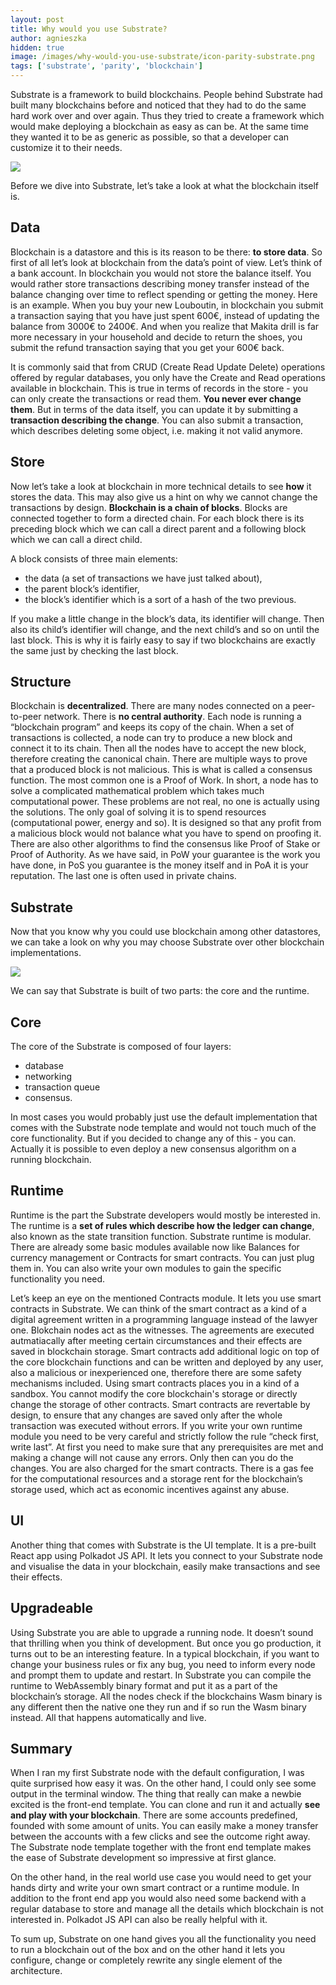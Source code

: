 ```yaml
---
layout: post
title: Why would you use Substrate?
author: agnieszka
hidden: true
image: /images/why-would-you-use-substrate/icon-parity-substrate.png
tags: ['substrate', 'parity', 'blockchain']
---
```


Substrate is a framework to build blockchains. People behind Substrate had built many blockchains before and noticed that they had to do the same hard work over and over again. Thus they tried to create a framework which would make deploying a blockchain as easy as can be. At the same time they wanted it to be as generic as possible, so that a developer can customize it to their needs.

![](/images/why-would-you-use-substrate/blockchain.png)

Before we dive into Substrate, let’s take a look at what the blockchain itself is.

## Data

Blockchain is a datastore and this is its reason to be there: **to store data**. So first of all let’s look at blockchain from the data’s point of view. Let’s think of a bank account. In blockchain you would not store the balance itself. You would rather store transactions describing money transfer instead of the balance changing over time to reflect spending or getting the money. Here is an example. When you buy your new Louboutin, in blockchain you submit a transaction saying that you have just spent 600€, instead of updating the balance from 3000€ to 2400€. And when you realize that Makita drill is far more necessary in your household and decide to return the shoes, you submit the refund transaction saying that you get your 600€ back.

It is commonly said that from CRUD (Create Read Update Delete) operations offered by regular databases, you only have the Create and Read operations available in blockchain. This is true in terms of records in the store - you can only create the transactions or read them. **You never ever change them**. But in terms of the data itself, you can update it by submitting a **transaction describing the change**. You can also submit a transaction, which describes deleting some object, i.e. making it not valid anymore.

## Store

Now let’s take a look at blockchain in more technical details to see **how** it stores the data. This may also give us a hint on why we cannot change the transactions by design. **Blockchain is a chain of blocks**. Blocks are connected together to form a directed chain. For each block there is its preceding block which we can call a direct parent and a following block which we can call a direct child. 

A block consists of three main elements: 
* the data (a set of transactions we have just talked about), 
* the parent block’s identifier,
* the block’s identifier which is a sort of a hash of the two previous. 

If you make a little change in the block’s data, its identifier will change. Then also its child’s identifier will change, and the next child’s and so on until the last block. This is why it is fairly easy to say if two blockchains are exactly the same just by checking the last block.

## Structure

Blockchain is **decentralized**. There are many nodes connected on a peer-to-peer network. There is **no central authority**. Each node is running a “blockchain program” and keeps its copy of the chain. When a set of transactions is collected, a node can try to produce a new block and connect it to its chain. Then all the nodes have to accept the new block, therefore creating the canonical chain. There are multiple ways to prove that a produced block is not malicious. This is what is called a consensus function. The most common one is a Proof of Work. In short, a node has to solve a complicated mathematical problem which takes much computational power. These problems are not real, no one is actually using the solutions. The only goal of solving it is to spend resources (computational power, energy and so). It is designed so that any profit from a malicious block would not balance what you have to spend on proofing it.
There are also other algorithms to find the consensus like Proof of Stake or Proof of Authority. As we have said, in PoW your guarantee is the work you have done, in PoS you guarantee is the money itself and in PoA it is your reputation. The last one is often used in private chains.

## Substrate

Now that you know why you could use blockchain among other datastores, we can take a look on why you may choose Substrate over other blockchain implementations.

![](/images/why-would-you-use-substrate/icon-parity-substrate.png)

We can say that Substrate is built of two parts: the core and the runtime.

## Core

The core of the Substrate is composed of four layers:
* database
* networking
* transaction queue
* consensus.

In most cases you would probably just use the default implementation that comes with the Substrate node template and would not touch much of the core functionality. But if you decided to change any of this - you can. Actually it is possible to even deploy a new consensus algorithm on a running blockchain.

## Runtime

Runtime is the part the Substrate developers would mostly be interested in. The runtime is a **set of rules which describe how the ledger can change**, also known as the state transition function. Substrate runtime is modular. There are already some basic modules available now like Balances for currency management or Contracts for smart contracts. You can just plug them in. You can also write your own modules to gain the specific functionality you need.

Let’s keep an eye on the mentioned Contracts module. It lets you use smart contracts in Substrate. We can think of the smart contract as a kind of a digital agreement written in a programming language instead of the lawyer one. Blokchain nodes act as the witnesses. The agreements are executed autmatiacally after meeting certain circumstances and their effects are saved in blockchain storage. Smart contracts add additional logic on top of the core blockchain functions and can be written and deployed by any user, also a malicious or inexperienced one, therefore there are some safety mechanisms included. Using smart contracts places you in a kind of a sandbox. You cannot modify the core blockchain's storage or directly change the storage of other contracts. Smart contracts are revertable by design, to ensure that any changes are saved only after the whole transaction was executed without errors. If you write your own runtime module you need to be very careful and strictly follow the rule “check first, write last”. At first you need to make sure that any prerequisites are met and making a change will not cause any errors. Only then can you do the changes. You are also charged for the smart contracts. There is a gas fee for the computational resources and a storage rent for the blockchain’s storage used, which act as economic incentives against any abuse.


## UI

Another thing that comes with Substrate is the UI template. It is a pre-built React app using Polkadot JS API. It lets you connect to your Substrate node and visualise the data in your blockchain, easily make transactions and see their effects. 

## Upgradeable

Using Substrate you are able to upgrade a running node. It doesn’t sound that thrilling when you think of development. But once you go production, it turns out to be an interesting feature. In a typical blockchain, if you want to change your business rules or fix any bug, you need to inform every node and prompt them to update and restart. In Substrate you can compile the runtime to WebAssembly binary format and put it as a part of the blockchain’s storage. All the nodes check if the blockchains Wasm binary is any different then the native one they run and if so run the Wasm binary instead. All that happens automatically and live. 

## Summary

When I ran my first Substrate node with the default configuration, I was quite surprised how easy it was. On the other hand, I could only see some output in the terminal window. The thing that really can make a newbie excited is the front-end template. You can clone and run it and actually **see and play with your blockchain**. There are some accounts predefined, founded with some amount of units. You can easily make a money transfer between the accounts with a few clicks and see the outcome right away. The Substrate node template together with the front end template makes the ease of Substrate development so impressive at first glance.

On the other hand, in the real world use case you would need to get your hands dirty and write your own smart contract or a runtime module. In addition to the front end app you would also need some backend with a regular database to store and manage all the details which blockchain is not interested in. Polkadot JS API can also be really helpful with it.

To sum up, Substrate on one hand gives you all the functionality you need to run a blockchain out of the box and on the other hand it lets you configure, change or completely rewrite any single element of the architecture.